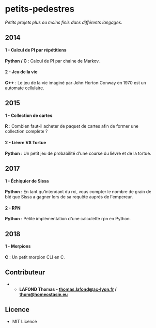 # petits-pedestres

*Petits projets plus ou moins finis dans différents langages.*


## 2014 

#### 1 - Calcul de PI par répétitions

**Python / C** : Calcul de PI par chaine de Markov.

#### 2 - Jeu de la vie

**C++** : Le jeu de la vie imaginé par John Horton Conway en 1970 est un automate cellulaire.

## 2015

#### 1 - Collection de cartes

**R** : Combien faut-il acheter de paquet de cartes afin de former une collection complète ?

#### 2 - Lièvre VS Tortue

**Python** : Un petit jeu de probabilité d'une course du lièvre et de la tortue.

## 2017

#### 1 - Échiquier de Sissa

**Python** : En tant qu'intendant du roi, vous compter le nombre de grain de blé que Sissa a gagner lors de sa requête auprès de l'empereur.

#### 2 - RPN

**Python** : Petite implémentation d'une calculette rpn en Python.

## 2018

#### 1 - Morpions

**C** : Un petit morpion CLI en C.


## Contributeur

* - **LAFOND Thomas - thomas.lafond@ac-lyon.fr / thom@homeostasie.eu**


## Licence

- MIT Licence




 

